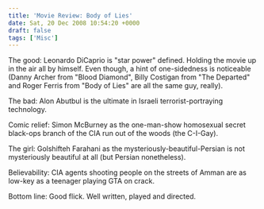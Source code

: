 ```yaml
---
title: 'Movie Review: Body of Lies'
date: Sat, 20 Dec 2008 10:54:20 +0000
draft: false
tags: ['Misc']
---
```


The good: Leonardo DiCaprio is "star power" defined. Holding the movie up in the air all by himself. Even though, a hint of one-sidedness is noticeable (Danny Archer from "Blood Diamond", Billy Costigan from "The Departed" and Roger Ferris from "Body of Lies" are all the same guy, really).

The bad: Alon Abutbul is the ultimate in Israeli terrorist-portraying technology.

Comic relief: Simon McBurney as the one-man-show homosexual secret black-ops branch of the CIA run out of the woods (the C-I-Gay).

The girl: Golshifteh Farahani as the mysteriously-beautiful-Persian is not mysteriously beautiful at all (but Persian nonetheless).

Believability: CIA agents shooting people on the streets of Amman are as low-key as a teenager playing GTA on crack.

Bottom line: Good flick. Well written, played and directed.